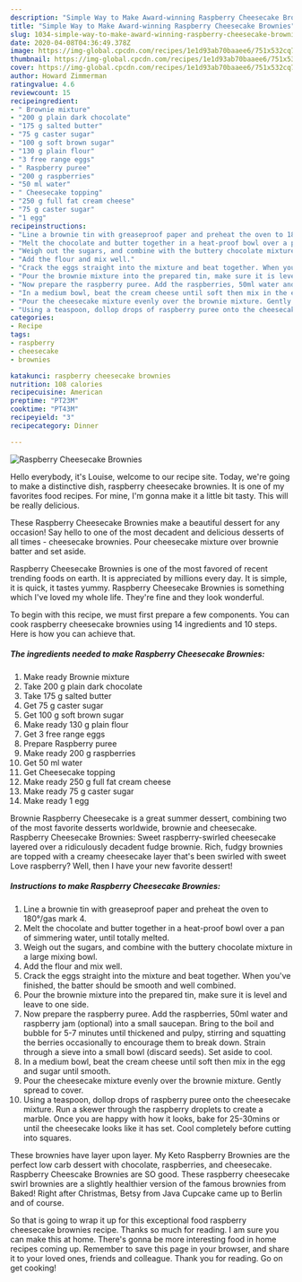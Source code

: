 ```yaml
---
description: "Simple Way to Make Award-winning Raspberry Cheesecake Brownies"
title: "Simple Way to Make Award-winning Raspberry Cheesecake Brownies"
slug: 1034-simple-way-to-make-award-winning-raspberry-cheesecake-brownies
date: 2020-04-08T04:36:49.378Z
image: https://img-global.cpcdn.com/recipes/1e1d93ab70baaee6/751x532cq70/raspberry-cheesecake-brownies-recipe-main-photo.jpg
thumbnail: https://img-global.cpcdn.com/recipes/1e1d93ab70baaee6/751x532cq70/raspberry-cheesecake-brownies-recipe-main-photo.jpg
cover: https://img-global.cpcdn.com/recipes/1e1d93ab70baaee6/751x532cq70/raspberry-cheesecake-brownies-recipe-main-photo.jpg
author: Howard Zimmerman
ratingvalue: 4.6
reviewcount: 15
recipeingredient:
- " Brownie mixture"
- "200 g plain dark chocolate"
- "175 g salted butter"
- "75 g caster sugar"
- "100 g soft brown sugar"
- "130 g plain flour"
- "3 free range eggs"
- " Raspberry puree"
- "200 g raspberries"
- "50 ml water"
- " Cheesecake topping"
- "250 g full fat cream cheese"
- "75 g caster sugar"
- "1 egg"
recipeinstructions:
- "Line a brownie tin with greaseproof paper and preheat the oven to 180°/gas mark 4."
- "Melt the chocolate and butter together in a heat-proof bowl over a pan of simmering water, until totally melted."
- "Weigh out the sugars, and combine with the buttery chocolate mixture in a large mixing bowl."
- "Add the flour and mix well."
- "Crack the eggs straight into the mixture and beat together. When you&#39;ve finished, the batter should be smooth and well combined."
- "Pour the brownie mixture into the prepared tin, make sure it is level and leave to one side."
- "Now prepare the raspberry puree. Add the raspberries, 50ml water and raspberry jam (optional) into a small saucepan. Bring to the boil and bubble for 5-7 minutes until thickened and pulpy, stirring and squatting the berries occasionally to encourage them to break down. Strain through a sieve into a small bowl (discard seeds). Set aside to cool."
- "In a medium bowl, beat the cream cheese until soft then mix in the egg and sugar until smooth."
- "Pour the cheesecake mixture evenly over the brownie mixture. Gently spread to cover."
- "Using a teaspoon, dollop drops of raspberry puree onto the cheesecake mixture. Run a skewer through the raspberry droplets to create a marble. Once you are happy with how it looks, bake for 25-30mins or until the cheesecake looks like it has set. Cool completely before cutting into squares."
categories:
- Recipe
tags:
- raspberry
- cheesecake
- brownies

katakunci: raspberry cheesecake brownies 
nutrition: 108 calories
recipecuisine: American
preptime: "PT23M"
cooktime: "PT43M"
recipeyield: "3"
recipecategory: Dinner

---
```



![Raspberry Cheesecake Brownies](https://img-global.cpcdn.com/recipes/1e1d93ab70baaee6/751x532cq70/raspberry-cheesecake-brownies-recipe-main-photo.jpg)

Hello everybody, it's Louise, welcome to our recipe site. Today, we're going to make a distinctive dish, raspberry cheesecake brownies. It is one of my favorites food recipes. For mine, I'm gonna make it a little bit tasty. This will be really delicious.

These Raspberry Cheesecake Brownies make a beautiful dessert for any occasion! Say hello to one of the most decadent and delicious desserts of all times - cheesecake brownies. Pour cheesecake mixture over brownie batter and set aside.

Raspberry Cheesecake Brownies is one of the most favored of recent trending foods on earth. It is appreciated by millions every day. It is simple, it is quick, it tastes yummy. Raspberry Cheesecake Brownies is something which I've loved my whole life. They're fine and they look wonderful.


To begin with this recipe, we must first prepare a few components. You can cook raspberry cheesecake brownies using 14 ingredients and 10 steps. Here is how you can achieve that.

<!--inarticleads1-->

##### The ingredients needed to make Raspberry Cheesecake Brownies:

1. Make ready  Brownie mixture
1. Take 200 g plain dark chocolate
1. Take 175 g salted butter
1. Get 75 g caster sugar
1. Get 100 g soft brown sugar
1. Make ready 130 g plain flour
1. Get 3 free range eggs
1. Prepare  Raspberry puree
1. Make ready 200 g raspberries
1. Get 50 ml water
1. Get  Cheesecake topping
1. Make ready 250 g full fat cream cheese
1. Make ready 75 g caster sugar
1. Make ready 1 egg


Brownie Raspberry Cheesecake is a great summer dessert, combining two of the most favorite desserts worldwide, brownie and cheesecake. Raspberry Cheesecake Brownies: Sweet raspberry-swirled cheesecake layered over a ridiculously decadent fudge brownie. Rich, fudgy brownies are topped with a creamy cheesecake layer that&#39;s been swirled with sweet Love raspberry? Well, then I have your new favorite dessert! 

<!--inarticleads2-->

##### Instructions to make Raspberry Cheesecake Brownies:

1. Line a brownie tin with greaseproof paper and preheat the oven to 180°/gas mark 4.
1. Melt the chocolate and butter together in a heat-proof bowl over a pan of simmering water, until totally melted.
1. Weigh out the sugars, and combine with the buttery chocolate mixture in a large mixing bowl.
1. Add the flour and mix well.
1. Crack the eggs straight into the mixture and beat together. When you&#39;ve finished, the batter should be smooth and well combined.
1. Pour the brownie mixture into the prepared tin, make sure it is level and leave to one side.
1. Now prepare the raspberry puree. Add the raspberries, 50ml water and raspberry jam (optional) into a small saucepan. Bring to the boil and bubble for 5-7 minutes until thickened and pulpy, stirring and squatting the berries occasionally to encourage them to break down. Strain through a sieve into a small bowl (discard seeds). Set aside to cool.
1. In a medium bowl, beat the cream cheese until soft then mix in the egg and sugar until smooth.
1. Pour the cheesecake mixture evenly over the brownie mixture. Gently spread to cover.
1. Using a teaspoon, dollop drops of raspberry puree onto the cheesecake mixture. Run a skewer through the raspberry droplets to create a marble. Once you are happy with how it looks, bake for 25-30mins or until the cheesecake looks like it has set. Cool completely before cutting into squares.


These brownies have layer upon layer. My Keto Raspberry Brownies are the perfect low carb dessert with chocolate, raspberries, and cheesecake. Raspberry Cheescake Brownies are SO good. These raspberry cheesecake swirl brownies are a slightly healthier version of the famous brownies from Baked! Right after Christmas, Betsy from Java Cupcake came up to Berlin and of course. 

So that is going to wrap it up for this exceptional food raspberry cheesecake brownies recipe. Thanks so much for reading. I am sure you can make this at home. There's gonna be more interesting food in home recipes coming up. Remember to save this page in your browser, and share it to your loved ones, friends and colleague. Thank you for reading. Go on get cooking!
